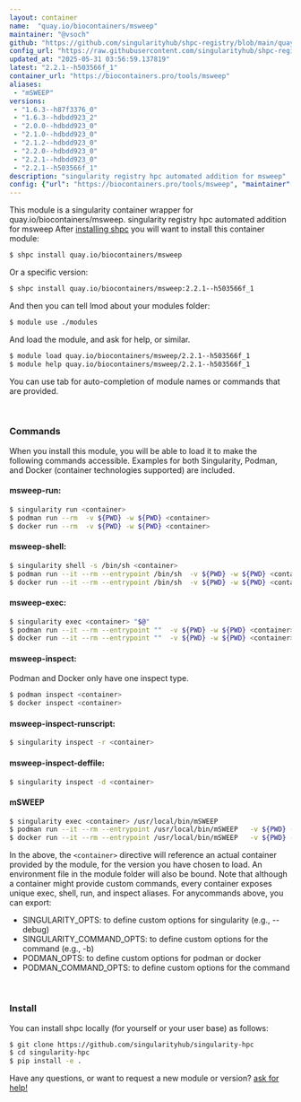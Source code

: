 ```yaml
---
layout: container
name:  "quay.io/biocontainers/msweep"
maintainer: "@vsoch"
github: "https://github.com/singularityhub/shpc-registry/blob/main/quay.io/biocontainers/msweep/container.yaml"
config_url: "https://raw.githubusercontent.com/singularityhub/shpc-registry/main/quay.io/biocontainers/msweep/container.yaml"
updated_at: "2025-05-31 03:56:59.137819"
latest: "2.2.1--h503566f_1"
container_url: "https://biocontainers.pro/tools/msweep"
aliases:
 - "mSWEEP"
versions:
 - "1.6.3--h87f3376_0"
 - "1.6.3--hdbdd923_2"
 - "2.0.0--hdbdd923_0"
 - "2.1.0--hdbdd923_0"
 - "2.1.2--hdbdd923_0"
 - "2.2.0--hdbdd923_0"
 - "2.2.1--hdbdd923_0"
 - "2.2.1--h503566f_1"
description: "singularity registry hpc automated addition for msweep"
config: {"url": "https://biocontainers.pro/tools/msweep", "maintainer": "@vsoch", "description": "singularity registry hpc automated addition for msweep", "latest": {"2.2.1--h503566f_1": "sha256:603b1a80909dbca706f5fe4f4f6cb6f898386dd6b3ff570abbaf3192e364257c"}, "tags": {"1.6.3--h87f3376_0": "sha256:1f64851d3d1b9baba6036816e1770cdb4e61be4c0c960a0c52ba7d2b3ebc14db", "1.6.3--hdbdd923_2": "sha256:6710c75038dee8af6637700f216b0048eb9e9cb3593d1ce82fdc0f23d80eed14", "2.0.0--hdbdd923_0": "sha256:4b683fa7c4ac27c87384a87bd3d5cadad81e6947247cbd85436e964f21b3ab15", "2.1.0--hdbdd923_0": "sha256:6f74123aec6fce549d3f90b743da42bf10b9f46be367e1f234708c96d3d8a7fc", "2.1.2--hdbdd923_0": "sha256:bf10298f572b9e82495581d3052ad2e83cc84eef51c6a2e70a537510cffe0944", "2.2.0--hdbdd923_0": "sha256:6f8f6be820c6c91e725b141d4fe60e18b18c70f94fc6fac83e77e287b91e54f0", "2.2.1--hdbdd923_0": "sha256:2e50aa3cca44cadfde16df4422ca8eda264ba4c8cde62d3ad604bbe39db4a520", "2.2.1--h503566f_1": "sha256:603b1a80909dbca706f5fe4f4f6cb6f898386dd6b3ff570abbaf3192e364257c"}, "docker": "quay.io/biocontainers/msweep", "aliases": {"mSWEEP": "/usr/local/bin/mSWEEP"}}
---
```


This module is a singularity container wrapper for quay.io/biocontainers/msweep.
singularity registry hpc automated addition for msweep
After [installing shpc](#install) you will want to install this container module:


```bash
$ shpc install quay.io/biocontainers/msweep
```

Or a specific version:

```bash
$ shpc install quay.io/biocontainers/msweep:2.2.1--h503566f_1
```

And then you can tell lmod about your modules folder:

```bash
$ module use ./modules
```

And load the module, and ask for help, or similar.

```bash
$ module load quay.io/biocontainers/msweep/2.2.1--h503566f_1
$ module help quay.io/biocontainers/msweep/2.2.1--h503566f_1
```

You can use tab for auto-completion of module names or commands that are provided.

<br>

### Commands

When you install this module, you will be able to load it to make the following commands accessible.
Examples for both Singularity, Podman, and Docker (container technologies supported) are included.

#### msweep-run:

```bash
$ singularity run <container>
$ podman run --rm  -v ${PWD} -w ${PWD} <container>
$ docker run --rm  -v ${PWD} -w ${PWD} <container>
```

#### msweep-shell:

```bash
$ singularity shell -s /bin/sh <container>
$ podman run --it --rm --entrypoint /bin/sh  -v ${PWD} -w ${PWD} <container>
$ docker run --it --rm --entrypoint /bin/sh  -v ${PWD} -w ${PWD} <container>
```

#### msweep-exec:

```bash
$ singularity exec <container> "$@"
$ podman run --it --rm --entrypoint ""  -v ${PWD} -w ${PWD} <container> "$@"
$ docker run --it --rm --entrypoint ""  -v ${PWD} -w ${PWD} <container> "$@"
```

#### msweep-inspect:

Podman and Docker only have one inspect type.

```bash
$ podman inspect <container>
$ docker inspect <container>
```

#### msweep-inspect-runscript:

```bash
$ singularity inspect -r <container>
```

#### msweep-inspect-deffile:

```bash
$ singularity inspect -d <container>
```


#### mSWEEP

```bash
$ singularity exec <container> /usr/local/bin/mSWEEP
$ podman run --it --rm --entrypoint /usr/local/bin/mSWEEP   -v ${PWD} -w ${PWD} <container> -c " $@"
$ docker run --it --rm --entrypoint /usr/local/bin/mSWEEP   -v ${PWD} -w ${PWD} <container> -c " $@"
```



In the above, the `<container>` directive will reference an actual container provided
by the module, for the version you have chosen to load. An environment file in the
module folder will also be bound. Note that although a container
might provide custom commands, every container exposes unique exec, shell, run, and
inspect aliases. For anycommands above, you can export:

 - SINGULARITY_OPTS: to define custom options for singularity (e.g., --debug)
 - SINGULARITY_COMMAND_OPTS: to define custom options for the command (e.g., -b)
 - PODMAN_OPTS: to define custom options for podman or docker
 - PODMAN_COMMAND_OPTS: to define custom options for the command

<br>

### Install

You can install shpc locally (for yourself or your user base) as follows:

```bash
$ git clone https://github.com/singularityhub/singularity-hpc
$ cd singularity-hpc
$ pip install -e .
```

Have any questions, or want to request a new module or version? [ask for help!](https://github.com/singularityhub/singularity-hpc/issues)